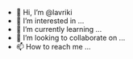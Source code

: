 - 👋 Hi, I’m @lavriki
- 👀 I’m interested in ...
- 🌱 I’m currently learning ...
- 💞️ I’m looking to collaborate on ...
- 📫 How to reach me ...

<!---
lavriki/lavriki is a ✨ special ✨ repository because its `README.md` (this file) appears on your GitHub profile.
You can click the Preview link to take a look at your changes.
--->
